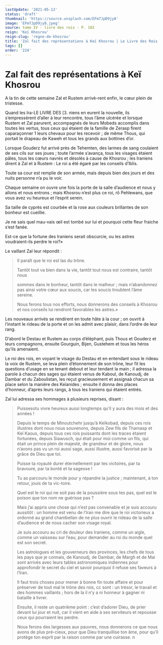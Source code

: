 ```yaml
---
lastUpdate: '2021-05-13'
status: 'draft'
thumbnail: 'https://source.unsplash.com/EFm7JpD9jy8'
image: 'EFm7JpD9jy8.jpeg'
source: tome IV - livre des rois - P. 183
reign: 'Keï Khosrou'
reign-slug: 'regne-de-khosrou'
title: 'Zal fait des représentations à Keï Khosrou | Le Livre des Rois | Shâhnâmeh'
tags: []
order: '224'
---
```


# Zal fait des représentations à Keï Khosrou

A la tin de cette semaine Zal et Rustem arrivè-rent enfin, le cœur plein de tristesse.

Quand les Ira-LE LIVRE DES [3.
niens en eurent la nouvelle, ils s’empressèrent d’aller à leur rencontre, tous l’âme ulcérée et lorsque Rustem et Zal parurent, accompagnés de leurs Mobeds accomplis dans toutes les vertus, tous ceux qui étaient de la famille de Zerasp firent caparaçonner 1 leurs chevaux pour les recevoir ; de même Thous, qui portait le drapeau de Kaweh et tous les grands aux bottines d’or.

Lorsque Gouderz fut arrivé près de Tehemten, des larmes de sang coulaient de ses cils sur ses joues ; toute l’armée s’avança, tous les visages étaient pâles, tous les cœurs navrés et désolés à cause de Khosrou ; les Iraniens dirent à Zal et à Rustem : Le roi a été égaré par les conseils d’lblis.

Toute sa cour est remplie de son armée, mais depuis bien des jours et des nuits personne n’a pu le voir.

Chaque semaine on ouvre une fois la porte de la salle d’audience et nous y allons et nous entrons ; mais Khosrou n’est plus ce roi, rô Pehlewans, que vous avez vu heureux et l’esprit serein.

Sa taille de cyprès est courbée et la rose aux couleurs brillantes de son bonheur est cueillie.

Je ne sais quel mau-vais œil est tombé sur lui et pourquoi cette fleur fraiche s’est fanée.

Est-ce que la fortune des Iraniens serait obscurcie, ou les astres voudraient-ils perdre le roi?»

Le vaillant Zal leur répondit :

> Il paraît que le roi est las du trône.
>
> Tantôt tout va bien dans la vie, tantôt tout nous est contraire, tantôt nous
>
> sommes dans le bonheur, tantôt dans le malheur ; mais n’abandonnez pas ainsi votre cœur aux soucis, car les soucis troublent l’âme sereine.
>
> Nous ferons tous nos efforts, nous donnerons des conseils à Khosrou et nos conseils lui rendront favorables les astres.»

Les nouveaux arrivés se rendirent en toute hâte à la cour ; on ouvrit à l’instant le rideau de la porte et on les admit avec plaisir, dans l’ordre de leur rang.

D’abord le Destau et Rustem au corps d’éléphant, puis Thous et Gouderz et leurs compagnons, ensuite Gourguin, Bijen, Gustehem et tous les héros qu’ils amenaient.

Le roi des rois, en voyant le visage du Destau et en entendant sous le rideau la voix de Rustem, se leva plein d’étonnement de son trône, leur fit les questions d’usage en se tenant debout et leur tendant la main ; il adressa la parole à chacun des sages qui étaient venus de Kaboul, de Kanoudj, de Dambar et du Zaboulistan, les reçut gracieusement et assignaà chacun sa place selon la manière des Keïanides ; ensuite il donna des places d’honneur, d’après leurs rangs, à tous les Iraniens qui étaient entrés.

Zal lui adressa ses hommages à plusieurs reprises, disant :

> Puissesotu vivre heureux aussi longtemps qu’il y aura des mois et des années !
>
> Depuis le temps de Minoutchehr jusqu’à Keïkobad, depuis ces rois illustres dont nous nous souvenons, depuis Zew fils de Thamasp et Keï Kaous, depuis tous ces rois puissants dont les traces étaient fortunées, depuis Siawusch, qui était pour moi comme un fils, qui était un prince plein de majesté, de grandeur et de gloire, nous n’avons pas vu un roi aussi sage, aussi illustre, aussi favorisé par la grâce de Dieu que toi.
>
> Puisse ta royauté durer éternellement par tes victoires, par ta bravoure, par ta bonté et ta sagesse !
>
> Tu as parcouru le monde pour y répandre la justice ; maintenant, à ton retour, jouis de ta vic-toire.
>
> Quel est le roi qui ne soit pas de la poussière sous tes pas, quel est le poison que ton nom ne guérisse pas ?
>
> Mais j’ai appris une chose qui n’est pas convenable et je suis accouru aussitôt : un homme est venu de l’Iran me dire que le roi victorieux a ordonné au grand chambellan de ne plus ouvrir le rideau de la salle d’audience et de nous cacher son visage royal.
>
> Je suis accouru au cri de douleur des Iraniens, comme un aigle, comme un vaisseau sur l’eau, pour demander au roi du monde quel est son secret.
>
> Les astrologues et les gouverneurs des provinces, les chefs de tous les pays que je connais, de Kanoudj, de Dambar, de Margh et de Mai sont arrivés avec leurs tables astronomiques indiennes pour approfondir le secret du ciel et savoir pourquoi il refuse ses faveurs à l’Iran.
>
> Il faut trois choses pour mener à bonne fin toute affaire et pour préserver de tout mal le trône des rois, cc sont : un trésor, le travail et des hommes vaillants ; hors de la il n’y a ni honneur à gagner ni bataille à livrer.
>
> Ensuite, il reste un quatrième point : c’est d’adorer Dieu, de prier devant lui jour et nuit, car il vient en aide à ses serviteurs et repousse ceux qui pourraient les perdre.
>
> Nous ferons des largesses aux pauvres, nous donnerons ce que nous avons de plus pré-cieux, pour que Dieu tranquillise ton âme, pour qu’il protège ton esprit par la raison comme par une cuirasse. n
